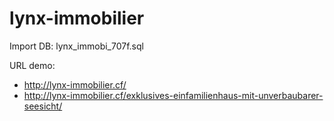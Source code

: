 # lynx-immobilier

Import DB: lynx_immobi_707f.sql

URL demo:
- http://lynx-immobilier.cf/
- http://lynx-immobilier.cf/exklusives-einfamilienhaus-mit-unverbaubarer-seesicht/